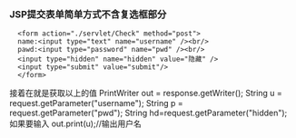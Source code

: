 <h3>JSP提交表单简单方式不含复选框部分</h3>

      <form action="./servlet/Check" method="post">
      name:<input type="text" name="username" /><br/>
      pawd:<input type="password" name="pwd" /><br/>
      <input type="hidden" name="hidden" value="隐藏" />
      <input type="submit" value="submit"/>
      </form>
接着在就是获取以上的值
PrintWriter out = response.getWriter();
  String u = request.getParameter("username");
  String p = request.getParameter("pwd");
  String hd=request.getParameter("hidden");
如果要输入
              out.print(u);//输出用户名
